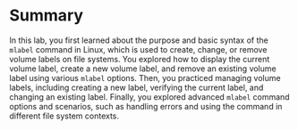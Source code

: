 # Summary

In this lab, you first learned about the purpose and basic syntax of the `mlabel` command in Linux, which is used to create, change, or remove volume labels on file systems. You explored how to display the current volume label, create a new volume label, and remove an existing volume label using various `mlabel` options. Then, you practiced managing volume labels, including creating a new label, verifying the current label, and changing an existing label. Finally, you explored advanced `mlabel` command options and scenarios, such as handling errors and using the command in different file system contexts.
